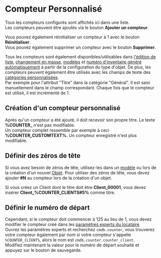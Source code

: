 # Compteur Personnalisé

Tous les compteurs configurés sont affichés ici dans une liste.<br>
Les compteurs peuvent être ajoutés via le bouton **Ajouter un compteur**.

Vous pouvez également réinitialiser un compteur à 1 avec le bouton **Réinitialiser**.<br>
Vous pouvez également supprimer un compteur avec le bouton **Supprimer**.

Tous les compteurs sont également disponibles/utilisables dans [l'édition de liste](../efficient-documentation/list-editing.md), [changement en masse](../efficient-documentation/mass-change.md), [modèles](../efficient-documentation/templates.md) et [numéro d'inventaire généré automatiquement](../basics/unique-references.md#inventory-number) à partir de la configuration du type d'objet. De plus, les compteurs peuvent également être utilisés avec les champs de texte des [catégories personnalisées](../basics/custom-categories.md).<br>
Par exemple pour l'attribut "Titre" dans la catégorie "Général". Il est saisi manuellement dans le champ correspondant. Chaque fois que le compteur est utilisé, il est incrémenté de 1.

## Création d'un compteur personnalisé

Après qu'un compteur a été ajouté, il doit recevoir son propre titre. Le texte **%COUNTER_** n'est pas modifiable.<br>
Un compteur complet ressemble par exemple à ceci **%COUNTER_CUSTOMTEXT%**. Un compteur enregistré n'est plus modifiable.

## Définir des zéros de tête

Si vous avez besoin de zéros de tête, utilisez-les dans un [modèle](../efficient-documentation/templates.md#) ou lors de la création d'un nouvel [Objet](../basics/structure-of-the-it-documentation.md#object).
Pour utiliser des zéros de tête, vous devez ajouter **#N** au compteur lors de la création d'un objet.

Si vous créez un Client dont le titre doit être **Client_00001**, vous devez insérer **Client_%COUNTER_CLIENTS#5%** comme titre.

## Définir le numéro de départ

Cependant, si le compteur doit commencer à 125 au lieu de 1, vous devez modifier le compteur créé dans les [paramètres experts du locataire](../system-administration/administration/tenant-management/expert-settings.md).<br>
Ouvrez les paramètres experts et recherchez `cmdb.counter`, vous trouverez votre compteur également par nom si votre compteur s'appelle `%COUNTER_CLIENT%`, alors le nom est `cmdb.counter.counter_client`.<br>
Modifiez maintenant la valeur pour le numéro de départ souhaité et appuyez sur le bouton de sauvegarde.
